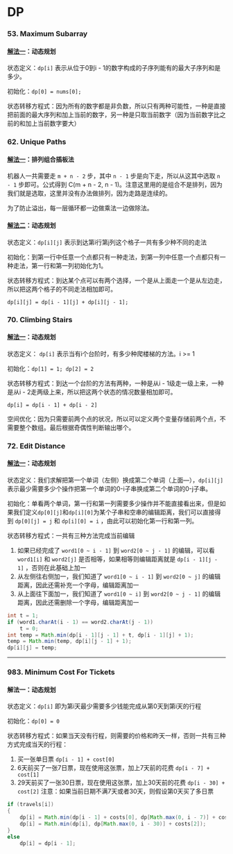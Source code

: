 # DP

### 53. Maximum Subarray

#### [解法一](53-Maximum-Subarray.java)：动态规划

状态定义：```dp[i]``` 表示从位于0到i - 1的数字构成的子序列能有的最大子序列和是多少。

初始化：```dp[0] = nums[0];```

状态转移方程式：因为所有的数字都是非负数，所以只有两种可能性，一种是直接把前面的最大序列和加上当前的数字，另一种是只取当前数字（因为当前数字比之前的和加上当前数字要大）

### 62. Unique Paths

#### [解法一](62-Unique-Paths/62-Unique-Paths.cpp)：排列组合插板法

机器人一共需要走 ```m + n - 2``` 步，其中 ```n - 1``` 步是向下走，所以从这其中选取 ```n - 1``` 步即可。公式得到 C(m + n - 2, n - 1)。注意这里用的是组合不是排列，因为我们就是选取，这里并没有办法做排列，因为走路是连续的。

为了防止溢出，每一层循环都一边做乘法一边做除法。

#### [解法二](62-Unique-Paths/62-Unique-Paths-DP.java)：动态规划

状态定义：```dp[i][j]``` 表示到达第i行第j列这个格子一共有多少种不同的走法

初始化：到第一行中任意一个点都只有一种走法，到第一列中任意一个点都只有一种走法，第一行和第一列初始化为1。

状态转移方程式：到达某个点可以有两个选择，一个是从上面走一个是从左边走，所以把这两个格子的不同走法相加即可。

```dp[i][j] = dp[i - 1][j] + dp[i][j - 1];```

### 70. Climbing Stairs

#### [解法一](70-Climbing-Stairs.java)：动态规划

状态定义： ```dp[i]``` 表示当有i个台阶时，有多少种爬楼梯的方法。i >= 1

初始化：```dp[1] = 1; dp[2] = 2```

状态转移方程式：到达一个台阶的方法有两种，一种是从i - 1级走一级上来，一种是从i - 2走两级上来，所以把这两个状态的情况数量相加即可。

```dp[i] = dp[i - 1] + dp[i - 2]```

空间优化：因为只需要前两个点的状况，所以可以定义两个变量存储前两个点，不需要整个数组。最后根据奇偶性判断输出哪个。

### 72. Edit Distance

#### [解法一](72-Edit-Distance.java)：动态规划

状态定义：我们求解把第一个单词（左侧）换成第二个单词（上面—），```dp[i][j]```表示最少需要多少个操作把第一个单词的0-i子串换成第二个单词的0-j子串。

初始化：单看两个单词，第一行和第一列需要多少操作并不能直接看出来，但是如果我们定义```dp[0][j]```和```dp[i][0]```为某个子串和空串的编辑距离，我们可以直接得到 ```dp[0][j] = j``` 和 ```dp[i][0] = i``` ，由此可以初始化第一行和第一列。

状态转移方程式：一共有三种方法完成当前编辑

1. 如果已经完成了 ```word1[0 ~ i - 1]``` 到 ```word2[0 ~ j - 1]``` 的编辑，可以看 ```word1[i]``` 和 ```word2[j]``` 是否相等，如果相等则编辑距离就是 ```dp[i - 1][j - 1]``` ，否则在此基础上加一
2. 从左侧往右侧加一，我们知道了 ```word1[0 ~ i - 1]``` 到 ```word2[0 ~ j]``` 的编辑距离，因此还需补充一个字母，编辑距离加一
3. 从上面往下面加一，我们知道了 ```word1[0 ~ i]``` 到 ```word2[0 ~ j - 1]``` 的编辑距离，因此还需删除一个字母，编辑距离加一

```Java
int t = 1;
if (word1.charAt(i - 1) == word2.charAt(j - 1))
    t = 0;
int temp = Math.min(dp[i - 1][j - 1] + t, dp[i - 1][j] + 1);
temp = Math.min(temp, dp[i][j - 1] + 1);
dp[i][j] = temp;
```

---

### 983. Minimum Cost For Tickets

#### 解法一：动态规划

状态定义：```dp[i]``` 即为第i天最少需要多少钱能完成从第0天到第i天的行程

初始化：```dp[0] = 0```

状态转移方程式：如果当天没有行程，则需要的价格和昨天一样，否则一共有三种方式完成当天的行程：
1. 买一张单日票 ```dp[i - 1] + cost[0]```
2. 6天前买了一张7日票，现在使用这张票，加上7天前的花费 ```dp[i - 7] + cost[1]```
3. 29天前买了一张30日票，现在使用这张票，加上30天前的花费 ```dp[i - 30] + cost[2]```
注意：如果当前日期不满7天或者30天，则假设第0天买了多日票

```Java
if (travels[i])
{
    dp[i] = Math.min(dp[i - 1] + costs[0], dp[Math.max(0, i - 7)] + costs[1]);
    dp[i] = Math.min(dp[i], dp[Math.max(0, i - 30)] + costs[2]);
}  
else
    dp[i] = dp[i - 1];
```
